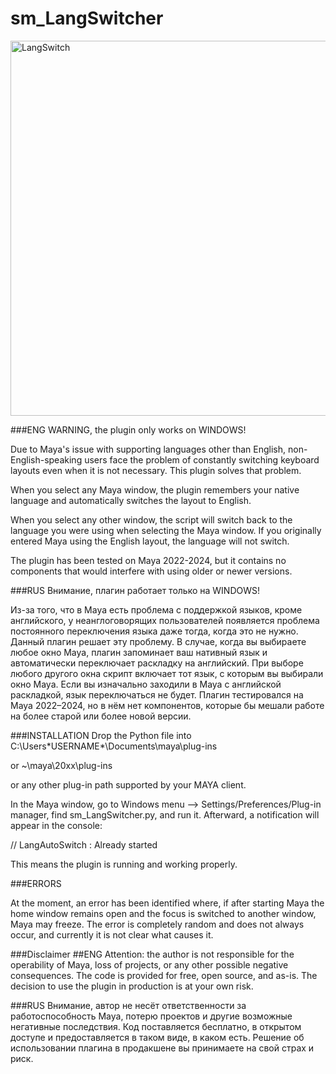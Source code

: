 # sm_LangSwitcher
<img width="600" height="600" alt="LangSwitch" src="https://github.com/user-attachments/assets/0af24fcc-fead-4d58-8d3a-20834920487e" />


###ENG
WARNING, the plugin only works on WINDOWS!

Due to Maya's issue with supporting languages other than English, non-English-speaking users face the problem of constantly switching keyboard layouts even when it is not necessary. This plugin solves that problem.

When you select any Maya window, the plugin remembers your native language and automatically switches the layout to English.

When you select any other window, the script will switch back to the language you were using when selecting the Maya window. If you originally entered Maya using the English layout, the language will not switch.

The plugin has been tested on Maya 2022-2024, but it contains no components that would interfere with using older or newer versions.


###RUS
Внимание, плагин работает только на WINDOWS!

Из-за того, что в Maya есть проблема с поддержкой языков, кроме английского, у неанглоговорящих пользователей появляется проблема постоянного переключения языка даже тогда, когда это не нужно.
Данный плагин решает эту проблему. В случае, когда вы выбираете любое окно Maya, плагин запоминает ваш нативный язык и автоматически переключает раскладку на английский.
При выборе любого другого окна скрипт включает тот язык, с которым вы выбирали окно Maya. Если вы изначально заходили в Maya с английской раскладкой, язык переключаться не будет.
Плагин тестировался на Maya 2022–2024, но в нём нет компонентов, которые бы мешали работе на более старой или более новой версии.


###INSTALLATION
Drop the Python file into C:\Users\*USERNAME*\Documents\maya\plug-ins

or ~\maya\20xx\plug-ins

or any other plug-in path supported by your MAYA client.

In the Maya window, go to Windows menu --> Settings/Preferences/Plug-in manager, find sm_LangSwitcher.py, and run it. Afterward, a notification will appear in the console:

// LangAutoSwitch : Already started

This means the plugin is running and working properly.


###ERRORS

At the moment, an error has been identified where, if after starting Maya the home window remains open and the focus is switched to another window, Maya may freeze. The error is completely random and does not always occur, and currently it is not clear what causes it.

###Disclaimer
##ENG
Attention: the author is not responsible for the operability of Maya, loss of projects, or any other possible negative consequences. The code is provided for free, open source, and as-is. The decision to use the plugin in production is at your own risk.

###RUS
Внимание, автор не несёт ответственности за работоспособность Maya, потерю проектов и другие возможные негативные последствия. Код поставляется бесплатно, в открытом доступе и предоставляется в таком виде, в каком есть. Решение об использовании плагина в продакшене вы принимаете на свой страх и риск.
